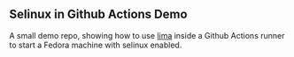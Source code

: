 ## Selinux in Github Actions Demo

A small demo repo, showing how to use [lima](https://lima-vm.io/) inside a Github Actions runner to
start a Fedora machine with selinux enabled.
